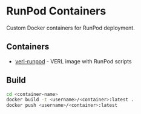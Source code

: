 # RunPod Containers

Custom Docker containers for RunPod deployment.

## Containers

- [verl-runpod](./verl-runpod/) - VERL image with RunPod scripts

## Build

```bash
cd <container-name>
docker build -t <username>/<container>:latest .
docker push <username>/<container>:latest
```